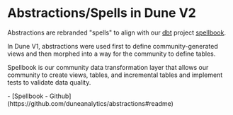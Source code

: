 # Abstractions/Spells in Dune V2

Abstractions are rebranded "spells" to align with our [dbt](https://docs.getdbt.com/docs/introduction) project [spellbook](https://github.com/duneanalytics/abstractions/tree/master/spellbook).

In Dune V1, abstractions were used first to define community-generated views and then morphed into a way for the community to define tables.

Spellbook is our community data transformation layer that allows our community to create views, tables, and incremental tables and implement tests to validate data quality.

<div class="cards grid" markdown>
- [Spellbook - Github](https://github.com/duneanalytics/abstractions#readme)
</div>
